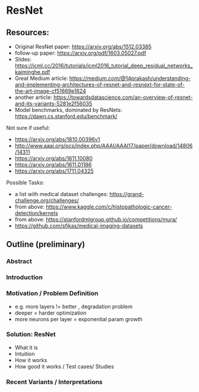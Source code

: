 # ResNet

## Resources:
* Original ResNet paper: https://arxiv.org/abs/1512.03385
* follow-up paper: https://arxiv.org/pdf/1603.05027.pdf
* Slides: https://icml.cc/2016/tutorials/icml2016_tutorial_deep_residual_networks_kaiminghe.pdf
* Great Medium article: https://medium.com/@14prakash/understanding-and-implementing-architectures-of-resnet-and-resnext-for-state-of-the-art-image-cf51669e1624
* another article: https://towardsdatascience.com/an-overview-of-resnet-and-its-variants-5281e2f56035
* Model benchmarks, dominated by ResNets: https://dawn.cs.stanford.edu/benchmark/

Not sure if useful:

* https://arxiv.org/abs/1810.00396v1
* http://www.aaai.org/ocs/index.php/AAAI/AAAI17/paper/download/14806/14311
* https://arxiv.org/abs/1611.10080
* https://arxiv.org/abs/1611.01186
* https://arxiv.org/abs/1711.04325

Possible Tasks:
* a list with medical dataset challenges: https://grand-challenge.org/challenges/
* from above: https://www.kaggle.com/c/histopathologic-cancer-detection/kernels
* from above: https://stanfordmlgroup.github.io/competitions/mura/
* https://github.com/sfikas/medical-imaging-datasets



## Outline (preliminary)

### Abstract

### Introduction

### Motivation / Problem Definition 
* e.g. more layers != better , degradation problem
* deeper = harder optimization
* more neurons per layer = exponential param growth

###  Solution: ResNet
* What it is
* Intuition
* How it works
* How good it works / Test cases/ Studies

### Recent Variants / Interpretations
